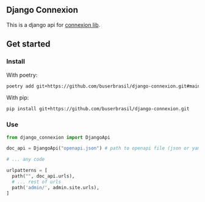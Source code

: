 ## Django Connexion

This is a django api for [connexion lib](https://connexion.readthedocs.io/en/latest/index.html).

## Get started

### Install 

With poetry:
```sh
poetry add git+https://github.com/buserbrasil/django-connexion.git#main
```

With pip:
```sh
pip install git+https://github.com/buserbrasil/django-connexion.git
```

### Use

```python
from django_connexion import DjangoApi

doc_api = DjangoApi("openapi.json") # path to openapi file (json or yaml).

# ... any code

urlpatterns = [
  path("", doc_api.urls),
  # ... rest of urls
  path('admin/', admin.site.urls),
]
```
